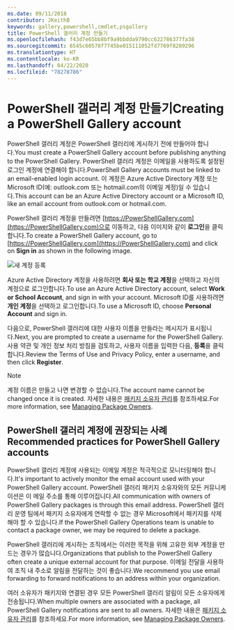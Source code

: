 ```yaml
---
ms.date: 09/11/2018
contributor: JKeithB
keywords: gallery,powershell,cmdlet,psgallery
title: PowerShell 갤러리 계정 만들기
ms.openlocfilehash: f43d7e65bb8bf9a9bbdda9790cc622786377fa38
ms.sourcegitcommit: 6545c60578f7745be015111052fd7769f8289296
ms.translationtype: HT
ms.contentlocale: ko-KR
ms.lasthandoff: 04/22/2020
ms.locfileid: "78278786"
---
```

# <a name="creating-a-powershell-gallery-account"></a><span data-ttu-id="4833c-103">PowerShell 갤러리 계정 만들기</span><span class="sxs-lookup"><span data-stu-id="4833c-103">Creating a PowerShell Gallery account</span></span>

<span data-ttu-id="4833c-104">PowerShell 갤러리 계정은 PowerShell 갤러리에 게시하기 전에 만들어야 합니다.</span><span class="sxs-lookup"><span data-stu-id="4833c-104">You must create a PowerShell Gallery account before publishing anything to the PowerShell Gallery.</span></span>
<span data-ttu-id="4833c-105">PowerShell 갤러리 계정은 이메일을 사용하도록 설정된 로그인 계정에 연결해야 합니다.</span><span class="sxs-lookup"><span data-stu-id="4833c-105">PowerShell Gallery accounts must be linked to an email-enabled login account.</span></span> <span data-ttu-id="4833c-106">이 계정은 Azure Active Directory 계정 또는 Microsoft ID(예: outlook.com 또는 hotmail.com의 이메일 계정)일 수 있습니다.</span><span class="sxs-lookup"><span data-stu-id="4833c-106">This account can be an Azure Active Directory account or a Microsoft ID, like an email account from outlook.com or hotmail.com.</span></span>

<span data-ttu-id="4833c-107">PowerShell 갤러리 계정을 만들려면 [https://PowerShellGallery.com](https://PowerShellGallery.com)으로 이동하고, 다음 이미지와 같이 **로그인**을 클릭합니다.</span><span class="sxs-lookup"><span data-stu-id="4833c-107">To create a PowerShell Gallery account, go to [https://PowerShellGallery.com](https://PowerShellGallery.com) and click on **Sign in** as shown in the following image.</span></span>

![새 계정 등록](media/creating-an-account/CreateAccount-Register.png)

<span data-ttu-id="4833c-109">Azure Active Directory 계정을 사용하려면 **회사 또는 학교 계정**을 선택하고 자신의 계정으로 로그인합니다.</span><span class="sxs-lookup"><span data-stu-id="4833c-109">To use an Azure Active Directory account, select **Work or School Account**, and sign in with your account.</span></span> <span data-ttu-id="4833c-110">Microsoft ID를 사용하려면 **개인 계정**을 선택하고 로그인합니다.</span><span class="sxs-lookup"><span data-stu-id="4833c-110">To use a Microsoft ID, choose **Personal Account** and sign in.</span></span>

<span data-ttu-id="4833c-111">다음으로, PowerShell 갤러리에 대한 사용자 이름을 만들라는 메시지가 표시됩니다.</span><span class="sxs-lookup"><span data-stu-id="4833c-111">Next, you are prompted to create a username for the PowerShell Gallery.</span></span> <span data-ttu-id="4833c-112">사용 약관 및 개인 정보 처리 방침을 검토하고, 사용자 이름을 입력한 다음, **등록**을 클릭합니다.</span><span class="sxs-lookup"><span data-stu-id="4833c-112">Review the Terms of Use and Privacy Policy, enter a username, and then click **Register**.</span></span>

> [!NOTE]
> <span data-ttu-id="4833c-113">계정 이름은 만들고 나면 변경할 수 없습니다.</span><span class="sxs-lookup"><span data-stu-id="4833c-113">The account name cannot be changed once it is created.</span></span> <span data-ttu-id="4833c-114">자세한 내용은 [패키지 소유자 관리](managing-package-owners.md)를 참조하세요.</span><span class="sxs-lookup"><span data-stu-id="4833c-114">For more information, see [Managing Package Owners](managing-package-owners.md).</span></span>

## <a name="recommended-practices-for-powershell-gallery-accounts"></a><span data-ttu-id="4833c-115">PowerShell 갤러리 계정에 권장되는 사례</span><span class="sxs-lookup"><span data-stu-id="4833c-115">Recommended practices for PowerShell Gallery accounts</span></span>

<span data-ttu-id="4833c-116">PowerShell 갤러리 계정에 사용되는 이메일 계정은 적극적으로 모니터링해야 합니다.</span><span class="sxs-lookup"><span data-stu-id="4833c-116">It's important to actively monitor the email account used with your PowerShell Gallery account.</span></span> <span data-ttu-id="4833c-117">PowerShell 갤러리 패키지 소유자와의 모든 커뮤니케이션은 이 메일 주소를 통해 이루어집니다.</span><span class="sxs-lookup"><span data-stu-id="4833c-117">All communication with owners of PowerShell Gallery packages is through this email address.</span></span> <span data-ttu-id="4833c-118">PowerShell 갤러리 운영 팀에서 패키지 소유자에게 연락할 수 없는 경우 Microsoft에서 패키지를 삭제해야 할 수 있습니다.</span><span class="sxs-lookup"><span data-stu-id="4833c-118">If the PowerShell Gallery Operations team is unable to contact a package owner, we may be required to delete a package.</span></span>

<span data-ttu-id="4833c-119">PowerShell 갤러리에 게시하는 조직에서는 이러한 목적을 위해 고유한 외부 계정을 만드는 경우가 많습니다.</span><span class="sxs-lookup"><span data-stu-id="4833c-119">Organizations that publish to the PowerShell Gallery often create a unique external account for that purpose.</span></span> <span data-ttu-id="4833c-120">이메일 전달을 사용하여 조직 내 주소로 알림을 전달하는 것이 좋습니다.</span><span class="sxs-lookup"><span data-stu-id="4833c-120">We recommend you use email forwarding to forward notifications to an address within your organization.</span></span>

<span data-ttu-id="4833c-121">여러 소유자가 패키지와 연결된 경우 모든 PowerShell 갤러리 알림이 모든 소유자에게 전송됩니다.</span><span class="sxs-lookup"><span data-stu-id="4833c-121">When multiple owners are associated with a package, all PowerShell Gallery notifications are sent to all owners.</span></span> <span data-ttu-id="4833c-122">자세한 내용은 [패키지 소유자 관리](managing-package-owners.md)를 참조하세요.</span><span class="sxs-lookup"><span data-stu-id="4833c-122">For more information, see [Managing Package Owners](managing-package-owners.md).</span></span>
